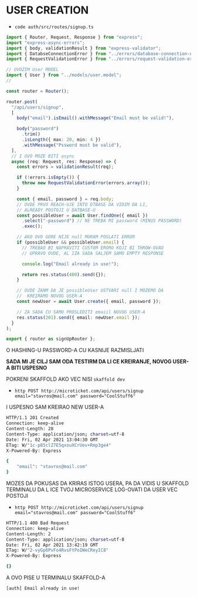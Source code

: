 # USER CREATION

- `code auth/src/routes/signup.ts`

```ts
import { Router, Request, Response } from "express";
import "express-async-errors";
import { body, validationResult } from "express-validator";
import { DatabseConnectionError } from "../errors/database-connection-error";
import { RequestValidationError } from "../errors/request-validation-error";

// UVOZIM User MODEL
import { User } from "../models/user.model";
//

const router = Router();

router.post(
  "/api/users/signup",
  [
    body("email").isEmail().withMessage("Email must be valid!"),

    body("password")
      .trim()
      .isLength({ max: 20, min: 4 })
      .withMessage("Pssword must be valid"),
  ],
  // I OVO MOZE BITI async
  async (req: Request, res: Response) => {
    const errors = validationResult(req);

    if (!errors.isEmpty()) {
      throw new RequestValidationError(errors.array());
    }

    const { email, password } = req.body;
    // OVDE PRVO REACH-UJE INTO DTBASE DA VIDIM DA LI,
    // ALREADY POSTOJI U DATBASE-U
    const possibleUser = await User.findOne({ email })
      .select("-password") // NE TREBA MI password (MINUS PASSWORD)
      .exec();

    // AKO OVO GORE NIJE null MORAM POSLATI ERROR
    if (possibleUser && possibleUser.email) {
      // TREBAO BI NAPRAVITI CUSTOM ERORO KOJI BI THROW-OVAO
      // UPRAVO OVDE, AL IZA SADA SALJEM SAMO EMPTY RESPONSE

      console.log("Email already in use!");

      return res.status(400).send({});
    }

    // OVDE ZANM DA JE possibleUser USTVARI null I MOZEMO DA
    //  KREIRAMO NOVOG USER-A
    const newUser = await User.create({ email, password });

    // ZA SADA CU SAMO PROSLEDITI emaiil NOVOG USER-A
    res.status(201).send({ email: newUser.email });
  }
);

export { router as signUpRouter };

```


O HASHING-U PASSWORD-A CU KASNIJE RAZMISLJATI

**SADA MI JE CILJ SAM ODA TESTIRM DA LI CE KREIRANJE, NOVOG USER-A BITI USPESNO**

POKRENI SKAFFOLD AKO VEC NISI `skaffold dev`

- `http POST http://microticket.com/api/users/signup email="stavros@mail.com" password="CoolStuff6"`

I USPESNO SAM KREIRAO NEW USER-A

```zsh
HTTP/1.1 201 Created
Connection: keep-alive
Content-Length: 28
Content-Type: application/json; charset=utf-8
Date: Fri, 02 Apr 2021 13:04:30 GMT
ETag: W/"1c-p85clZ7E5qxouXCrUov+Rmp3ge4"
X-Powered-By: Express

{
    "email": "stavros@mail.com"
}
```

MOZES DA POKUSAS DA KRIRAS ISTOG USERA, PA DA VIDIS U SKAFFOLD TERMINALU DA L ICE TVOJ MICROSERVICE LOG-OVATI DA USER VEC POSTOJI

- `http POST http://microticket.com/api/users/signup email="stavros@mail.com" password="CoolStuff6"`

```zsh
HTTP/1.1 400 Bad Request
Connection: keep-alive
Content-Length: 2
Content-Type: application/json; charset=utf-8
Date: Fri, 02 Apr 2021 13:42:19 GMT
ETag: W/"2-vyGp6PvFo4RvsFtPoIWeCReyIC8"
X-Powered-By: Express

{}
```

A OVO PISE U TERMINALU SKAFFOLD-A

```zsh
[auth] Email already in use!
```
